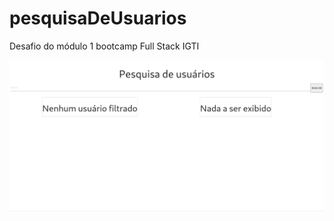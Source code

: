 # pesquisaDeUsuarios

Desafio do módulo 1 bootcamp Full Stack IGTI

<img src="https://github.com/jessicaperuggia/pesquisaDeUsuarios/blob/master/exemplo.png">

